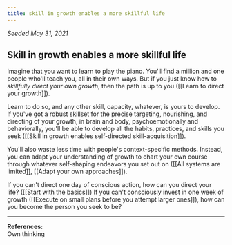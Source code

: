 ```yaml
---
title: skill in growth enables a more skillful life
---
```


*Seeded May 31, 2021*
## Skill in growth enables a more skillful life

Imagine that you want to learn to play the piano. You'll find a million and one people who'll teach you, all in their own ways. But if you just know how to *skillfully direct your own growth*, then the path is up to you ([[Learn to direct your growth]]).

Learn to do so, and any other skill, capacity, whatever, is yours to develop. If you've got a robust skillset for the precise targeting, nourishing, and directing of your growth, in brain and body, psychoemotionally and behaviorally, you'll be able to develop all the habits, practices, and skills you seek ([[Skill in growth enables self-directed skill-acquisition]]).

You'll also waste less time with people's context-specific methods. Instead, you can adapt your understanding of growth to chart your own course through whatever self-shaping endeavors you set out on ([[All systems are limited]], [[Adapt your own approaches]]).

If you can't direct one day of conscious action, how can you direct your life? ([[Start with the basics]]) If you can't consciously invest in one week of growth ([[Execute on small plans before you attempt larger ones]]), how can you become the person you seek to be? 

---
**References:**  
Own thinking




